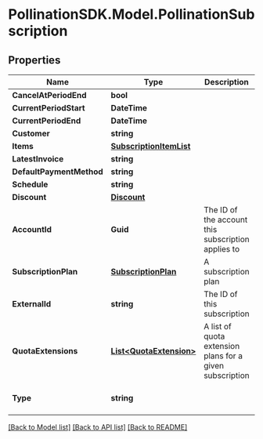 
# PollinationSDK.Model.PollinationSubscription

## Properties

Name | Type | Description | Notes
------------ | ------------- | ------------- | -------------
**CancelAtPeriodEnd** | **bool** |  | 
**CurrentPeriodStart** | **DateTime** |  | 
**CurrentPeriodEnd** | **DateTime** |  | 
**Customer** | **string** |  | 
**Items** | [**SubscriptionItemList**](SubscriptionItemList.md) |  | 
**LatestInvoice** | **string** |  | 
**DefaultPaymentMethod** | **string** |  | [optional] 
**Schedule** | **string** |  | [optional] 
**Discount** | [**Discount**](Discount.md) |  | [optional] 
**AccountId** | **Guid** | The ID of the account this subscription applies to | 
**SubscriptionPlan** | [**SubscriptionPlan**](SubscriptionPlan.md) | A subscription plan | 
**ExternalId** | **string** | The ID of this subscription | [optional] 
**QuotaExtensions** | [**List&lt;QuotaExtension&gt;**](QuotaExtension.md) | A list of quota extension plans for a given subscription | [optional] 
**Type** | **string** |  | [optional] [readonly] [default to "PollinationSubscription"]

[[Back to Model list]](../README.md#documentation-for-models)
[[Back to API list]](../README.md#documentation-for-api-endpoints)
[[Back to README]](../README.md)


